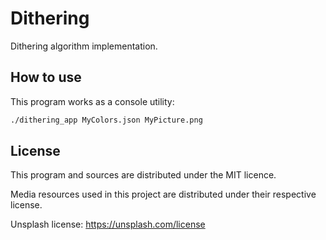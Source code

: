 # Dithering

Dithering algorithm implementation.

## How to use

This program works as a console utility:

```cmd
./dithering_app MyColors.json MyPicture.png
```

## License

This program and sources are distributed under the MIT licence.

Media resources used in this project are distributed under their respective license.

Unsplash license:
<https://unsplash.com/license>
